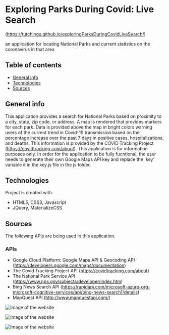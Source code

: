 # Exploring Parks During Covid: Live Search
(https://tutchings.github.io/exploringParksDuringCovidLiveSearch/)

an application for locating National Parks and current statistics on the coronavirus in that area
## Table of contents
* [General info](#general-info)
* [Technologies](#technologies)
* [Sources](#sources)

## General info
This application provides a search for National Parks based on proximity to a city, state, zip code, or
address. A map is rendered that provides markers for each park. Data is provided above the map in bright
colors warning users of the current trend in Covid-19 transmission based on the percentage increase over
the past 7 days in positive cases, hospitalizations, and deaths. This information is provided by the COVID Tracking Project (https://covidtracking.com/about). This application is for information purposes only. In order for the application to be fully fucntional, the user needs to generate their own Google Maps API key and replace the 'key' variable it in the key.js file in the js folder. 
            
## Technologies
Project is created with:
* HTML5, CSS3, Javascript
* JQuery, MaterializeCSS

## Sources
The following APIs are being used in this application. 
### APIs
* Google Cloud Platform: Google Maps API & Geocoding API (https://developers.google.com/maps/documentation)
* The Covid Tracking Project API (https://covidtracking.com/about)
* The National Park Service API (https://www.nps.gov/subjects/developer/index.htm)
* Bing News Search API (https://rapidapi.com/microsoft-azure-org-microsoft-cognitive-services/api/bing-news-search1/details)
* MapQuest API (http://www.mapquestapi.com/)


![Image of the website](https://tutchings.github.io/exploringParksDuringCovidLiveSearch/screenshotImg1.png)


![Image of the website](https://tutchings.github.io/exploringParksDuringCovidLiveSearch/screenshotImg2.png)


![Image of the website](https://tutchings.github.io/exploringParksDuringCovidLiveSearch/screenshotImg3.PNG)
